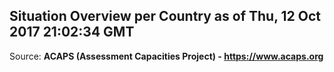 ## Situation Overview per Country as of Thu, 12 Oct 2017 21:02:34 GMT

Source: **ACAPS (Assessment Capacities Project) - https://www.acaps.org**